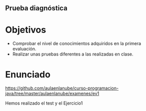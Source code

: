 ## Prueba diagnóstica

# Objetivos
- Comprobar el nivel de conocimientos adquiridos en la primera evaluación.
- Realizar unas pruebas diferentes a las realizadas en clase.

# Enunciado

https://github.com/aulaenlanube/curso-programacion-java/tree/master/aulaenlanube/examenes/ev1

Hemos realizado el test y el Ejercicio1


